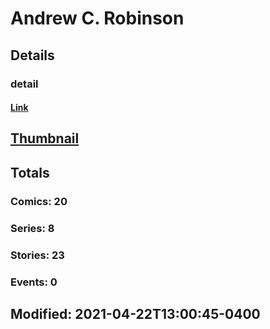 # Andrew C. Robinson 
## Details
### detail
#### [Link](http://marvel.com/comics/creators/13101/andrew_c_robinson?utm_campaign=apiRef&utm_source=225578a89fc76f3d20fbffda5d17a88d)
## [Thumbnail](http://i.annihil.us/u/prod/marvel/i/mg/b/40/image_not_available.jpg)
## Totals
### Comics: 20
### Series: 8
### Stories: 23
### Events: 0
## Modified: 2021-04-22T13:00:45-0400